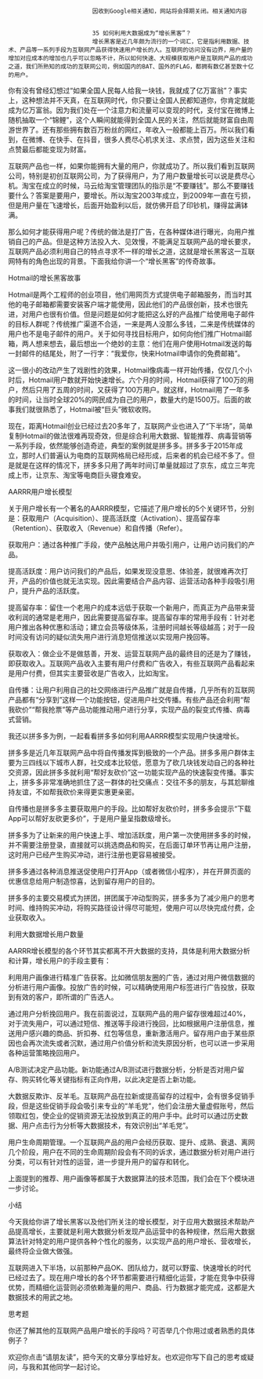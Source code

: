 
                            
                            因收到Google相关通知，网站将会择期关闭。相关通知内容
                            
                            
                            35 如何利用大数据成为“增长黑客”？
                            增长黑客是近几年颇为流行的一个词汇，它是指利用数据、技术、产品等一系列手段为互联网产品获得快速用户增长的人。互联网的访问没有边界，用户量的增加对应成本的增加也几乎可以忽略不计，所以如何快速、大规模获取用户是互联网产品的成功之道，我们所熟知的成功的互联网公司，例如国内的BAT、国外的FLAG，都拥有数亿甚至数十亿的用户。

你有没有曾经幻想过“如果全国人民每人给我一块钱，我就成了亿万富翁”？事实上，这种想法并不天真，在互联网时代，你只要让全国人民都知道你，你肯定就能成为亿万富翁。因为我们处在一个注意力和流量可以变现的时代，支付宝在微博上随机抽取一个“锦鲤”，这个人瞬间就能得到全国人民的关注，然后就能财富自由周游世界了。还有那些拥有数百万粉丝的网红，年收入一般都能上百万。所以我们看到，在微博、在快手、在抖音，很多人费尽心机求关注、求点赞，因为这些关注和点赞最后都能变现为财富。

互联网产品也一样，如果你能拥有大量的用户，你就成功了。所以我们看到互联网公司，特别是初创互联网公司，为了获得用户，为了用户数量增长可以说是费尽心机。淘宝在成立的时候，马云给淘宝管理团队的指示是“不要赚钱”。那么不要赚钱要什么？答案是要用户，要增长。所以淘宝2003年成立，到2009年一直在亏损，但是用户量在飞速增长，后面开始盈利以后，就仿佛开启了印钞机，赚得盆满钵满。

那么如何才能获得用户呢？传统的做法是打广告，在各种媒体进行曝光，向用户推销自己的产品。但是这种方法投入大、见效慢，不能满足互联网产品的增长要求，互联网产品必须利用自己的特点寻求不一样的增长之道，这就是增长黑客这一互联网特有的角色出现的背景。下面我给你讲一个“增长黑客”的传奇故事。

Hotmail的增长黑客故事

Hotmail是两个工程师的创业项目，他们用网页方式提供电子邮箱服务，而当时其他的电子邮箱都需要安装客户端才能使用，因此他们的产品很创新，技术也很先进，对用户也很有价值。但是问题是如何才能把这么好的产品推广给使用电子邮件的目标人群呢？传统推广渠道不合适，一来是两人没那么多钱，二来是传统媒体的用户也不是电子邮件的用户。关于如何寻找目标用户，如何向他们推广Hotmail邮箱，两人想来想去，最后想出一个绝妙的主意：他们在用户使用Hotmail发送的每一封邮件的结尾处，附了一行字：“我爱你，快来Hotmail申请你的免费邮箱”。

这一很小的改动产生了戏剧性的效果，Hotmail像病毒一样开始传播，仅仅几个小时后，Hotmail用户数就开始快速增长。六个月的时间，Hotmail获得了100万的用户，然后只用了五周的时间，又获得了100万用户。就这样，Hotmail用了一年多的时间，让当时全球20%的网民成为自己的用户，数量大约是1500万。后面的故事我们就很熟悉了，Hotmail被“巨头”微软收购。

现在，距离Hotmail创业已经过去20多年了，互联网产业也进入了“下半场”，简单复制Hotmail的做法很难再现奇效，但是综合利用大数据、智能推荐、病毒营销等一系列手段，依然能够创造奇迹，典型的案例就是拼多多。拼多多于2015年成立，那时人们普遍认为电商的互联网格局已经形成，后来者的机会已经不多了。但是就是在这样的情况下，拼多多只用了两年时间订单量就超过了京东，成立三年完成上市，让京东、淘宝等电商巨头寝食难安。

AARRR用户增长模型

关于用户增长有一个著名的AARRR模型，它描述了用户增长的5个关键环节，分别是：获取用户（Acquisition）、提高活跃度（Activation）、提高留存率（Retention）、获取收入（Revenue）和自传播（Refer）。


获取用户：通过各种推广手段，使产品触达用户并吸引用户，让用户访问我们的产品。

提高活跃度：用户访问我们的产品后，如果发现没意思、体验差，就很难再次打开，产品的价值也就无法实现。因此需要结合产品内容、运营活动各种手段吸引用户，提升产品的活跃度。

提高留存率：留住一个老用户的成本远低于获取一个新用户，而真正为产品带来营收利润的通常是老用户，因此需要提高留存率。提高留存率的常用手段有：针对老用户推出各种优惠和活动；建立会员等级体系，注册时间越长等级越高；对于一段时间没有访问的疑似流失用户进行消息短信推送以实现用户挽回等。

获取收入：做企业不是做慈善，开发、运营互联网产品的最终目的还是为了赚钱，即获取收入。互联网产品收入主要有用户付费和广告收入，有些互联网产品看起来是用户付费，但其实主要营收是广告收入，比如淘宝。

自传播：让用户利用自己的社交网络进行产品推广就是自传播，几乎所有的互联网产品都有“分享到”这样一个功能按钮，促进用户社交传播。有些产品还会利用“帮我砍价”“帮我抢票”等产品功能推动用户进行分享，实现产品的裂变式传播、病毒式营销。


我还以拼多多为例，一起看看拼多多如何利用AARRR模型实现用户快速增长。


拼多多是近几年互联网产品中将自传播发挥到极致的一个产品。拼多多用户群体主要为三四线以下城市人群，社交成本比较低，愿意为了砍几块钱发动自己的各种社交资源，因此拼多多就利用“帮好友砍价”这一功能实现产品的快速裂变传播。事实上，拼多多非常准确地抓住了这一群体的社交痛点：交往不多的朋友，与其尬聊维持友谊，不如帮我砍价来得更实惠更亲密。

自传播也是拼多多主要获取用户的手段。比如帮好友砍价时，拼多多会提示“下载App可以帮好友砍更多价”，于是用户量呈指数级增长。

拼多多为了让新来的用户快速上手、增加活跃度，用户第一次使用拼多多的时候，并不需要注册登录，直接就可以挑选商品和购买，在后面订单环节再让用户注册，这时用户已经产生购买冲动，进行注册也更容易被接受。

拼多多通过各种消息推送促使用户打开App（或者微信小程序），并在开屏页面的优惠信息给用户制造惊喜，达到留存用户的目的。

拼多多的主要交易模式为拼团，拼团属于冲动型购买，拼多多为了减少用户的思考时间、维持购买冲动，将购买路径设计得尽可能短，使用户可以尽快完成付费，企业获取收入。


利用大数据增长用户数量

AARRR增长模型的各个环节其实都离不开大数据的支持，具体是利用大数据分析和计算，增长用户的手段主要有：


利用用户画像进行精准广告获客。比如微信朋友圈的广告，通过对用户微信数据的分析进行用户画像。投放广告的时候，可以精确使用用户标签进行广告投放，获取到有效的客户，即所谓的广告选人。

通过用户分析挽回用户。我在前面说过，互联网产品的用户留存很难超过40%，对于流失用户，可以通过短信、推送等手段进行挽回，比如根据用户注册信息，推送用户感兴趣的商品、折扣券、红包等信息，重新激活用户。留存用户由于某些原因也会再次流失或者沉默，通过用户价值分析和流失原因分析，也可以进一步采用各种运营策略挽回用户。

A/B测试决定产品功能。新功能通过A/B测试进行数据分析，分析是否对用户留存、购买转化等关键指标有正向作用，以此决定是否上新功能。

大数据反欺诈、反羊毛。互联网产品在拉新或提高留存的过程中，会有很多促销手段，但是这些促销手段会吸引来专业的“羊毛党”，他们会注册大量虚假账号，然后领取红包，使企业的促销资源无法投放到真正的用户手中。此时可以通过历史数据、用户点击行为分析等大数据技术，有效识别出“羊毛党”。

用户生命周期管理。一个互联网产品的用户会经历获取、提升、成熟、衰退、离网几个阶段，用户在不同的生命周期阶段会有不同的诉求，通过数据分析对用户进行分类，可以有针对性的运营，进一步提升用户的留存和转化。


上面提到的推荐、用户画像等都属于大数据算法的技术范围，我们会在下个模块进一步讨论。

小结

今天我给你讲了增长黑客以及他们所关注的增长模型，对于应用大数据技术帮助产品提高增长，主要就是利用大数据分析发现产品运营中的各种规律，然后用大数据算法针对特定的用户提供各种个性化的服务，以实现产品的用户增长、营收增长，最终将企业做大做强。

互联网进入下半场，以前那种产品OK、团队给力，就可以野蛮、快速增长的时代已经过去了。现在用户增长的各个环节都需要进行精细化运营，才能在竞争中获得优势，而精细化运营则必须依赖海量的用户、商品、行为数据才能完成，这都是大数据技术的用武之地。

思考题

你还了解其他的互联网产品用户增长的手段吗？可否举几个你用过或者熟悉的具体例子？

欢迎你点击“请朋友读”，把今天的文章分享给好友。也欢迎你写下自己的思考或疑问，与我和其他同学一起讨论。

                        
                        
                            
